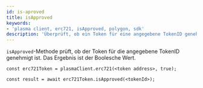 ```yaml
---
id: is-aproved
title: isApproved
keywords:
- 'plasma client, erc721, isApproved, polygon, sdk'
description: 'Überprüft, ob ein Token für eine angegebene TokenID genehmigt ist.'
---
```


`isApproved`-Methode prüft, ob der Token für die angegebene TokenID genehmigt ist. Das Ergebnis ist der Boolesche Wert.

```
const erc721Token = plasmaClient.erc721(<token address>, true);

const result = await erc721Token.isApproved(<tokenId>);

```
